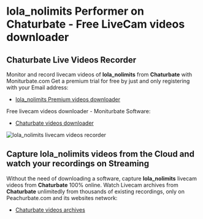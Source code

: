# lola_nolimits Performer on Chaturbate - Free LiveCam videos downloader

## Chaturbate Live Videos Recorder

Monitor and record livecam videos of **lola_nolimits** from **Chaturbate** with Moniturbate.com
Get a premium trial for free by just and only registering with your Email address:
* [lola_nolimits Premium videos downloader](https://moniturbate.com/request-demo-licence-key.html)

Free livecam videos downloader - Moniturbate Software:
* [Chaturbate videos downloader](https://moniturbate.com/moniturbate-download-software.html)

![lola_nolimits livecam videos recorder](https://peachurnet.com/templates/moniturbate-software.png)


## Capture lola_nolimits videos from the Cloud and watch your recordings on Streaming

Without the need of downloading a software, capture **lola_nolimits** livecam videos from **Chaturbate** 100% online.
Watch Livecam archives from **Chaturbate** unlimitedly from thousands of existing recordings, only on Peachurbate.com and its websites network:
* [Chaturbate videos archives](https://peachurnet.com/)